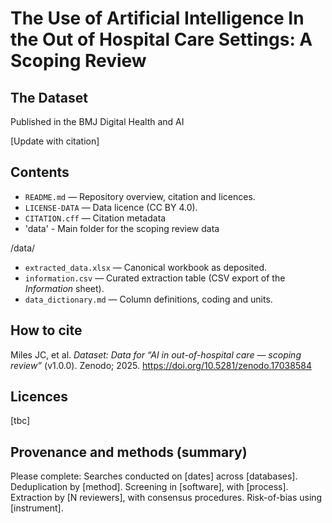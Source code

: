 # The Use of Artificial Intelligence In the Out of Hospital Care Settings: A Scoping Review
## The Dataset

Published in the BMJ Digital Health and AI

[Update with citation]

## Contents

- `README.md` — Repository overview, citation and licences.
- `LICENSE-DATA` — Data licence (CC BY 4.0).
- `CITATION.cff` — Citation metadata
- 'data' - Main folder for the scoping review data

/data/
- `extracted_data.xlsx` — Canonical workbook as deposited.
- `information.csv` — Curated extraction table (CSV export of the *Information* sheet).
- `data_dictionary.md` — Column definitions, coding and units.

## How to cite

Miles JC, et al. *Dataset: Data for “AI in out-of-hospital care — scoping review”* (v1.0.0). Zenodo; 2025. https://doi.org/10.5281/zenodo.17038584


## Licences
[tbc]

## Provenance and methods (summary)
Please complete: Searches conducted on [dates] across [databases]. Deduplication by [method]. Screening in [software], with [process]. Extraction by [N reviewers], with consensus procedures. Risk-of-bias using [instrument].
